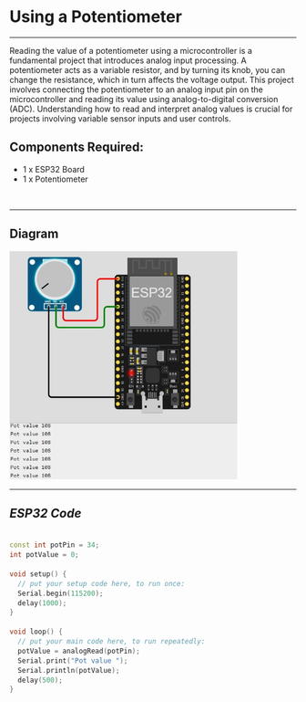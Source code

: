 # Using a Potentiometer

<hr>
Reading the value of a potentiometer using a microcontroller is a fundamental project that introduces analog input processing. 
A potentiometer acts as a variable resistor, and by turning its knob, you can change the resistance, which in turn affects the voltage output. 
This project involves connecting the potentiometer to an analog input pin on the microcontroller and reading its value using analog-to-digital conversion (ADC). 
Understanding how to read and interpret analog values is crucial for projects involving variable sensor inputs and user controls.

## Components Required:
- 1 x ESP32 Board
- 1 x Potentiometer
  
<br>
<hr>

## Diagram

<img src="./Files/Using_a_Potentiometer.jpg" width="400">
<hr>

## ***ESP32 Code***

```cpp

const int potPin = 34;
int potValue = 0;

void setup() {
  // put your setup code here, to run once:
  Serial.begin(115200);
  delay(1000);
}

void loop() {
  // put your main code here, to run repeatedly:
  potValue = analogRead(potPin);
  Serial.print("Pot value ");
  Serial.println(potValue);
  delay(500);
}

```